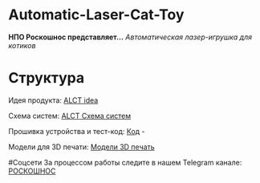 # Automatic-Laser-Cat-Toy

**НПО Роскошнос представляет...**
*Автоматическая лазер-игрушка для котиков*


# Структура
Идея продукта: [ALCT idea](https://github.com/shuvtan/Automatic-Laser-Cat-Toy/blob/master/ALCT%20idea.pdf)

Схема систем: [ALCT Cхема систем](https://github.com/shuvtan/Automatic-Laser-Cat-Toy/blob/master/ALCT%20%D0%A1%D1%85%D0%B5%D0%BC%D0%B0%20%D1%81%D0%B8%D1%81%D1%82%D0%B5%D0%BC.jpg)

Прошивка устройства и тест-код: [Код](https://github.com/shuvtan/Automatic-Laser-Cat-Toy/tree/master/%D0%9A%D0%BE%D0%B4) -

Модели для 3D печати: [Модели 3D печать](https://github.com/shuvtan/Automatic-Laser-Cat-Toy/tree/master/%D0%9C%D0%BE%D0%B4%D0%B5%D0%BB%D0%B8%203D%20%D0%BF%D0%B5%D1%87%D0%B0%D1%82%D1%8C)

#Соцсети
За процессом работы следите в нашем Telegram канале: [РОСКОШНОС](https://t.me/roskoshnos)
